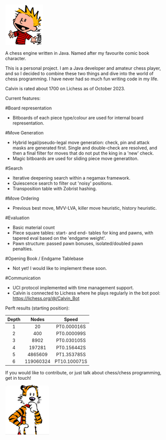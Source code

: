 <img src="src/main/resources/calvin.png" width="120">

A chess engine written in Java. Named after my favourite comic book character.

This is a personal project. I am a Java developer and amateur chess player, and so I decided to combine these two things and dive into the world of chess programming. I have never had so much fun writing code in my life.

Calvin is rated about 1700 on Lichess as of October 2023.

Current features:

#Board representation

- Bitboards of each piece type/colour are used for internal board representation.

#Move Generation

- Hybrid legal/pseudo-legal move generation: check, pin and attack masks are generated first. Single and double-check are resolved, and then a final filter for moves that do not put the king in a 'new' check.
- Magic bitboards are used for sliding piece move generatiton.

#Search
- Iterative deepening search within a negamax framework.
- Quiescence search to filter out 'noisy' positions.
- Transposition table with Zobrist hashing.

#Move Ordering
- Previous best move, MVV-LVA, killer move heuristic, history heuristic.

#Evaluation
- Basic material count
- Piece square tables: start- and end- tables for king and pawns, with tapered eval based on the 'endgame weight'.
- Pawn structure: passed pawn bonuses, isolated/doubled pawn penalties.

#Opening Book / Endgame Tablebase
- Not yet! I would like to implement these soon.

#Communication
- UCI protocol implemented with time management support.
- Calvin is connected to Lichess where he plays regularly in the bot pool: https://lichess.org/@/Calvin_Bot

Perft results (starting position):

| 	Depth	 | 	Nodes	 | 	Speed	 | 
| 	:-----:	 | 	:-----:	 | 	:-----:	 | 
| 1     | 20        | PT0.000016S  |
| 2     | 400       | PT0.000099S  |
| 3     | 8902      | PT0.030105S  |
| 4     | 197281    | PT0.156442S  |
| 5     | 4865609   | PT1.353785S  |
| 6     | 119060324 | PT10.100071S |

If you would like to contribute, or just talk about chess/chess programming, get in touch!

<img src="src/main/resources/hobbes.png" width="140">
